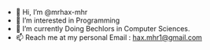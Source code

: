 - 👋 Hi, I’m @mrhax-mhr
- 👀 I’m interested in Programming
- 🌱 I’m currently Doing Bechlors in Computer Sciences.
- 📫 Reach me at my personal Email : hax.mhr1@gmail.com

<!---
mrhax-mhr/mrhax-mhr is a ✨ special ✨ repository because its `README.md` (this file) appears on your GitHub profile.
You can click the Preview link to take a look at your changes.
--->
